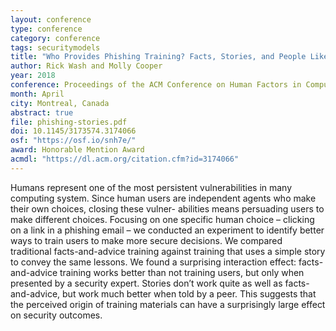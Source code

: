 ```yaml
---
layout: conference
type: conference
category: conference
tags: securitymodels
title: "Who Provides Phishing Training? Facts, Stories, and People Like Me"
author: Rick Wash and Molly Cooper
year: 2018
conference: Proceedings of the ACM Conference on Human Factors in Computing (CHI)
month: April
city: Montreal, Canada
abstract: true
file: phishing-stories.pdf
doi: 10.1145/3173574.3174066
osf: "https://osf.io/snh7e/"
award: Honorable Mention Award
acmdl: "https://dl.acm.org/citation.cfm?id=3174066"
---
```


<!-- 
file: ""
acmdl: 
doi: 
osf: 
 -->

Humans represent one of the most persistent vulnerabilities in many computing system. Since human users are independent agents who make their own choices, closing these vulner- abilities means persuading users to make different choices. Focusing on one specific human choice – clicking on a link in a phishing email – we conducted an experiment to identify better ways to train users to make more secure decisions. We compared traditional facts-and-advice training against training that uses a simple story to convey the same lessons. We found a surprising interaction effect: facts-and-advice training works better than not training users, but only when presented by a security expert. Stories don’t work quite as well as facts-and-advice, but work much better when told by a peer. This suggests that the perceived origin of training materials can have a surprisingly large effect on security outcomes.
